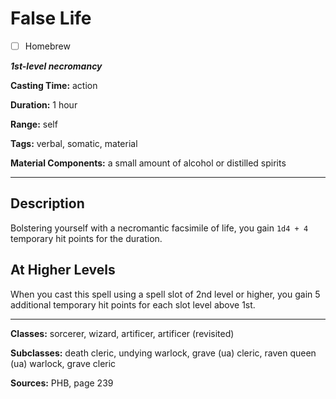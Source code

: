 # False Life

- [ ] Homebrew

***1st-level necromancy***

**Casting Time:** action

**Duration:** 1 hour

**Range:** self

**Tags:** verbal, somatic, material

**Material Components:** a small amount of alcohol or distilled spirits

---

## Description
Bolstering yourself with a necromantic facsimile of life, you gain `1d4 + 4` temporary hit points for the duration.

## At Higher Levels
When you cast this spell using a spell slot of 2nd level or higher, you gain 5 additional temporary hit points for each slot level above 1st.

---

**Classes:** sorcerer, wizard, artificer, artificer (revisited)

**Subclasses:** death cleric, undying warlock, grave (ua) cleric, raven queen (ua) warlock, grave cleric

**Sources:** PHB, page 239
